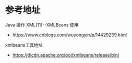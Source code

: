# 参考地址
Java 操作 XML(11)--XMLBeans 使用
- https://www.cnblogs.com/wuyongyin/p/14429239.html

xmlbeans工具地址
- https://dlcdn.apache.org/poi/xmlbeans/release/bin/
